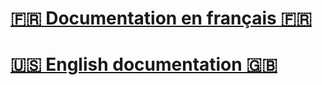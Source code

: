 # [🇫🇷 Documentation en français 🇫🇷](https://github.com/reza0310/ProjetTradingPythonPOO/blob/main/README.fr.md)
# [🇺🇸 English documentation 🇬🇧](https://github.com/reza0310/ProjetTradingPythonPOO/blob/main/README.en.md)
